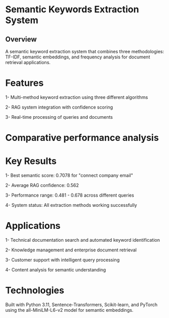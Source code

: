 # Semantic Keywords Extraction System

## Overview
A semantic keyword extraction system that combines three methodologies: TF-IDF, semantic embeddings, and frequency analysis for document retrieval applications.

# Features
1- Multi-method keyword extraction using three different algorithms

2- RAG system integration with confidence scoring

3- Real-time processing of queries and documents

# Comparative performance analysis

# Key Results
1- Best semantic score: 0.7078 for "connect company email"

2- Average RAG confidence: 0.562

3- Performance range: 0.481 - 0.678 across different queries

4- System status: All extraction methods working successfully

# Applications
1- Technical documentation search and automated keyword identification

2- Knowledge management and enterprise document retrieval

3- Customer support with intelligent query processing

4- Content analysis for semantic understanding

# Technologies
Built with Python 3.11, Sentence-Transformers, Scikit-learn, and PyTorch using the all-MiniLM-L6-v2 model for semantic embeddings.

